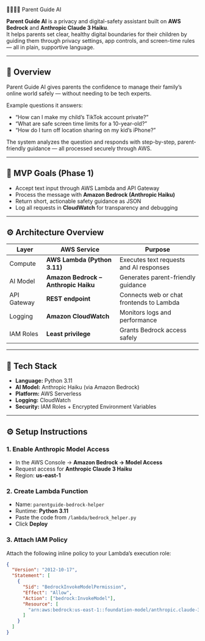  👨‍👩‍👧‍👦 Parent Guide AI

**Parent Guide AI** is a privacy and digital-safety assistant built on **AWS Bedrock** and **Anthropic Claude 3 Haiku**.  
It helps parents set clear, healthy digital boundaries for their children by guiding them through privacy settings, app controls, and screen-time rules — all in plain, supportive language.

---

## 🧠 Overview

Parent Guide AI gives parents the confidence to manage their family’s online world safely — without needing to be tech experts.

Example questions it answers:
- “How can I make my child’s TikTok account private?”
- “What are safe screen time limits for a 10-year-old?”
- “How do I turn off location sharing on my kid’s iPhone?”

The system analyzes the question and responds with step-by-step, parent-friendly guidance — all processed securely through AWS.

---

## 🧩 MVP Goals (Phase 1)

- Accept text input through AWS Lambda and API Gateway  
- Process the message with **Amazon Bedrock (Anthropic Haiku)**  
- Return short, actionable safety guidance as JSON  
- Log all requests in **CloudWatch** for transparency and debugging  

---

## ⚙️ Architecture Overview

| Layer | AWS Service | Purpose |
|-------|--------------|----------|
| Compute | **AWS Lambda (Python 3.11)** | Executes text requests and AI responses |
| AI Model | **Amazon Bedrock – Anthropic Haiku** | Generates parent-friendly guidance |
| API Gateway | **REST endpoint** | Connects web or chat frontends to Lambda |
| Logging | **Amazon CloudWatch** | Monitors logs and performance |
| IAM Roles | **Least privilege** | Grants Bedrock access safely |

---

## 🧰 Tech Stack

- **Language:** Python 3.11  
- **AI Model:** Anthropic Haiku (via Amazon Bedrock)  
- **Platform:** AWS Serverless  
- **Logging:** CloudWatch  
- **Security:** IAM Roles + Encrypted Environment Variables  

---

## ⚙️ Setup Instructions

### 1. Enable Anthropic Model Access
- In the AWS Console → **Amazon Bedrock → Model Access**
- Request access for **Anthropic Claude 3 Haiku**
- Region: **us-east-1**

### 2. Create Lambda Function
- Name: `parentguide-bedrock-helper`
- Runtime: **Python 3.11**
- Paste the code from `/lambda/bedrock_helper.py`
- Click **Deploy**

### 3. Attach IAM Policy
Attach the following inline policy to your Lambda’s execution role:

```json
{
  "Version": "2012-10-17",
  "Statement": [
    {
      "Sid": "BedrockInvokeModelPermission",
      "Effect": "Allow",
      "Action": ["bedrock:InvokeModel"],
      "Resource": [
        "arn:aws:bedrock:us-east-1::foundation-model/anthropic.claude-3-haiku-20240307-v1:0"
      ]
    }
  ]
}
